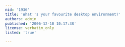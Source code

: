 ```yaml
---
nid: '1936'
title: 'What''s your favourite desktop environment?'
authors: admin
published: '2006-12-10 10:17:38'
license: verbatim_only
listed: 'true'

---
```

